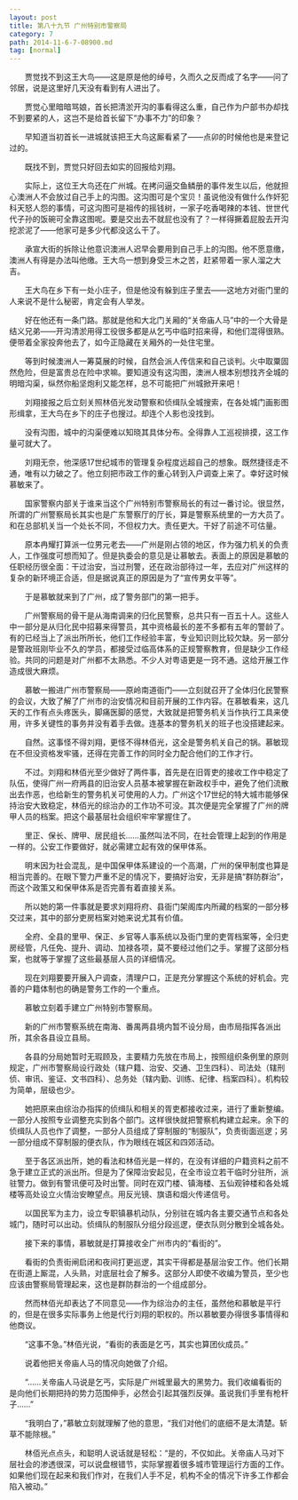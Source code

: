 ```yaml
---
layout: post
title: 第八十九节 广州特别市警察局
category: 7
path: 2014-11-6-7-08900.md
tag: [normal]
---
```


　　贾觉找不到这王大鸟——这是原是他的绰号，久而久之反而成了名字——问了邻居，说是这里好几天没有看到有人进出了。

　　贾觉心里暗暗骂娘，首长把清淤开沟的事看得这么重，自己作为户部书办却找不到要紧的人，这岂不是给首长留下“办事不力”的印象？

　　早知道当初首长一进城就该把王大鸟这厮看紧了——点卯的时候他也是来登记过的。

　　既找不到，贾觉只好回去如实的回报给刘翔。

　　实际上，这位王大鸟还在广州城。在拷问逼交鱼鳞册的事件发生以后，他就担心澳洲人不会放过自己手上的沟图。这沟图可是个宝贝！虽说他没有做什么作奸犯科天怒人怨的事情，可这沟图可是祖传的摇钱树，一家子吃香喝辣的本钱、世世代代子孙的饭碗可全靠这图呢。要是交出去不就屁也没有了？一样得撅着屁股去开沟挖淤泥了——他家可是多少代都没这么干了。

　　承宣大街的拆除让他意识澳洲人迟早会要用到自己手上的沟图。他不愿意缴，澳洲人有得是办法叫他缴。王大鸟一想到身受三木之苦，赶紧带着一家人溜之大吉。

　　王大鸟在乡下有一处小庄子，但是他没有躲到庄子里去——这地方对衙门里的人来说不是什么秘密，肯定会有人举发。

　　好在他还有一条门路。那就是他和大北门关厢的“关帝庙人马”中的一个大骨是结义兄弟——开沟清淤用得工役很多都是从乞丐中临时招来得，和他们混得很熟。便带着全家投奔他去了，如今正隐藏在关厢外的一处住宅里。

　　等到时候澳洲人一筹莫展的时候，自然会派人传信来和自己谈判。火中取粟固然危险，但是富贵总在险中求嘛。要知道没有这沟图，澳洲人根本别想找齐全城的明暗沟渠，纵然你船坚炮利又能怎样，总不可能把广州城掀开来吧！

　　刘翔接报之后立刻关照林佰光发动警察和侦缉队全城搜索，在各处城门画影图形缉拿，王大鸟在乡下的庄子也搜过。却连个人影也没找到。

　　没有沟图，城中的沟渠便难以知晓其具体分布。全得靠人工巡视排摸，这工作量可就大了。

　　刘翔无奈，他深感17世纪城市的管理复杂程度远超自己的想象。既然捷径走不通，唯有以力破之了。他立刻把市政工作的重心转到入户调查上来了。幸好这时候慕敏来了。

　　国家警察内部关于谁来当这个广州特别市警察局长的有过一番讨论。很显然，所谓的广州警察局长其实也是广东警察厅的厅长，算是警察系统里的一方大员了。和在总部机关当一个处长不同，不但权力大。责任更大。干好了前途不可估量。

　　原本冉耀打算派一位男元老去——广州是刚占领的地区，作为强力机关的负责人，工作强度可想而知了。但是执委会的意见是让慕敏去。表面上的原因是慕敏的任职经历很全面：干过治安，当过刑警，还在政治部待过一年，去应对广州这样的复杂的新环境正合适，但是据说真正的原因是为了“宣传男女平等”。

　　于是慕敏就来到了广州，成了警务部门的第一把手。

　　广州警察局的骨干是从海南调来的归化民警察，总共只有一百五十人。这些人中一部分是从归化民中招募来得警员，其中资格最长的差不多都有五年的警龄了。有的已经当上了派出所所长，他们工作经验丰富，专业知识则比较欠缺。另一部分是警政班刚毕业不久的学员，都接受过临高体系的正规警察教育，但是缺少工作经验。共同的问题是对广州都不太熟悉。不少人对粤语更是一窍不通。这给开展工作造成很大麻烦。

　　慕敏一搬进广州市警察局——原岭南道衙门——立刻就召开了全体归化民警察的会议，大致了解了广州市的治安情况和目前开展的工作内容。在慕敏看来，这几天的工作有点头疼医头，脚痛医脚的感觉，大致就是把警务机关当作执行工具来使用，许多关键性的事务并没有着手去做。连基本的警务机关的班子也没搭建起来。

　　自然。这事怪不得刘翔，更怪不得林佰光，这全是警务机关自己的锅。慕敏现在不但没资格发牢骚，还得在完善工作的同时全力配合他们的工作才行。

　　不过。刘翔和林佰光至少做好了两件事，首先是在旧胥吏的接收工作中稳定了队伍，使得广州一府两县的旧治安人员基本被掌握在新政权手中，避免了他们流散出去作恶，也给新生的警务机关可使用的人力。广州这个17世纪的特大城市能够保持治安大致稳定，林佰光的综治办的工作功不可没。其次便是完全掌握了广州的牌甲人员的档案。把这个最基层社会组织牢牢掌握住了。

　　里正、保长、牌甲、居民组长……虽然叫法不同，在社会管理上起到的作用是一样的。公安工作要做好，就必需建立起有效的保甲体系。

　　明末因为社会混乱，是中国保甲体系建设的一个高潮，广州的保甲制度也算是相当完善的。在眼下警力严重不足的情况下，要搞好治安，无非是搞“群防群治”，而这个政策又和保甲体系是否完善有着直接关系。

　　所以她的第一件事就是要求刘翔将府、县衙门架阁库内所藏的档案的一部分移交过来，其中的部分吏房档案对她来说尤其有价值。

　　全府、全县的里甲、保正、乡官等人事系统以及衙门里的吏胥档案等，全归吏房经管，凡任免、提升、调动、加禄各项，莫不要经过他们之手。掌握了这部分档案，也就等于掌握了这些最基层人员的详细情况。

　　现在刘翔要要开展入户调查，清理户口，正是充分掌握这个系统的好机会。完善的户籍体制也的确是警务工作的一个重点。

　　慕敏立刻着手建立广州特别市警察局。

　　新的广州市警察系统在南海、番禺两县境内暂不设分局，由市局指挥各派出所，其余各县设立县局。

　　各县的分局她暂时无瑕顾及，主要精力先放在市局上，按照组织条例里的原则规定，广州市警察局设行政处（辖户籍、治安、交通、卫生四科）、司法处（辖刑侦、审讯、鉴证、文书四科）、总务处（辖内勤、训练、纪律、档案四科）。机构较为简单，层级也少。

　　她把原来由综治办指挥的侦缉队和相关的胥吏都接收过来，进行了重新整编。一部分人按照专业调整充实到各个部门。这样很快就把警察机构建立起来。余下的侦缉队人员也作了调整，一部分人员组成了穿制服的“制服队”，负责街面巡逻；另一部分组成不穿制服的便衣队，作为眼线在城区和四郊活动。

　　至于各区派出所，她的看法和林佰光是一样的，在没有详细的户籍资料之前不急于建立正式的派出所。但是为了保障治安起见，在全市设立若干临时分驻所，派驻警力。做到有警讯便可及时出警。同时在双门楼、镇海楼、五仙观钟楼和各处城楼等高处设立火情治安瞭望点。用反光镜、旗语和烟火传递信号。

　　以国民军为主力，设立专职镇暴机动队，分别驻在城内各主要交通节点和各处城门，随时可以出动。侦缉队的制服队分组分段巡逻，便衣队则分散到全城各处。

　　接下来的事情，慕敏就是打算接收全广州市内的“看街的”。

　　看街的负责街闸启闭和夜间打更巡逻，其实干得都是基层治安工作。他们长期在街道上厮混，人头熟，对底层社会了解多。这部分人即使不收编为警员，至少也应该由警察局管理起来，这也是群防群治的一个组成部分。

　　然而林佰光却表达了不同意见——作为综治办的主任，虽然他和慕敏是平行的，但是在很多实际事务上他是代行刘翔的职权的。所以慕敏要办得很多事情得和他商议。

　　“这事不急。”林佰光说，“看街的表面是乞丐，其实也算团伙成员。”

　　说着他把关帝庙人马的情况向她做了介绍。

　　“……关帝庙人马说是乞丐，实际是广州城里最大的黑势力。我们收编看街的是向他们长期把持的势力范围伸手，必然会引起其强烈反弹。虽说我们手里有枪杆子……”

　　“我明白了，”慕敏立刻就理解了他的意思，“我们对他们的底细不是太清楚。斩草不能除根。”

　　林佰光点点头，和聪明人说话就是轻松：“是的，不仅如此。关帝庙人马对下层社会的渗透很深，可以说盘根错节，实际掌握着很多城市管理运行方面的工作。如果他们现在起来和我们作对，在我们人手不足，机构不全的情况下许多工作都会陷入被动。”
